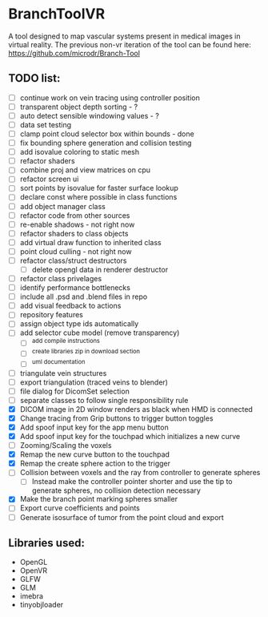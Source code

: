 # BranchToolVR

A tool designed to map vascular systems present in medical images in virtual reality. The previous non-vr iteration of the tool can be found here: https://github.com/microdr/Branch-Tool

## TODO list:
- [ ] continue work on vein tracing using controller position
- [ ] transparent object depth sorting - ?
- [ ] auto detect sensible windowing values - ?
- [ ] data set testing
- [ ] clamp point cloud selector box within bounds - done
- [ ] fix bounding sphere generation and collision testing
- [ ] add isovalue coloring to static mesh
- [ ] refactor shaders
- [ ] combine proj and view matrices on cpu
- [ ] refactor screen ui
- [ ] sort points by isovalue for faster surface lookup
- [ ] declare const where possible in class functions
- [ ] add object manager class
- [ ] refactor code from other sources
- [ ] re-enable shadows - not right now
- [ ] refactor shaders to class objects
- [ ] add virtual draw function to inherited class
- [ ] point cloud culling - not right now
- [ ] refactor class/struct destructors
	- [ ] delete opengl data in renderer destructor
- [ ] refactor class privelages
- [ ] identify performance bottlenecks
- [ ] include all .psd and .blend files in repo
- [ ] add visual feedback to actions
- [ ] repository features
- [ ] assign object type ids automatically
- [ ] add selector cube model (remove transparency)
	- [ ] <sup>add compile instructions</sup>
	- [ ] <sup>create libraries zip in download section</sup>
	- [ ] <sup>uml documentation</sup>
- [ ] triangulate vein structures
- [ ] export triangulation (traced veins to blender)
- [ ] file dialog for DicomSet selection
- [ ] separate classes to follow single responsibility rule
- [x] DICOM image in 2D window renders as black when HMD is connected
- [x] Change tracing from Grip buttons to trigger button toggles
- [x] Add spoof input key for the app menu button
- [x] Add spoof input key for the touchpad which initializes a new curve
- [ ] Zooming/Scaling the voxels
- [x] Remap the new curve button to the touchpad
- [x] Remap the create sphere action to the trigger
- [ ] Collision between voxels and the ray from controller to generate spheres
	- [ ] Instead make the controller pointer shorter and use the tip to generate spheres, no collision detection necessary
- [x] Make the branch point marking spheres smaller
- [ ] Export curve coefficients and points
- [ ] Generate isosurface of tumor from the point cloud and export

## Libraries used:
* OpenGL
* OpenVR
* GLFW
* GLM
* imebra
* tinyobjloader
